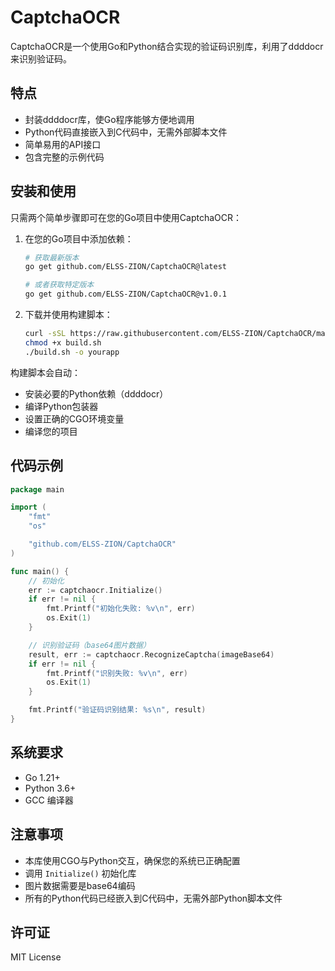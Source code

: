 # CaptchaOCR

CaptchaOCR是一个使用Go和Python结合实现的验证码识别库，利用了ddddocr来识别验证码。

## 特点

- 封装ddddocr库，使Go程序能够方便地调用
- Python代码直接嵌入到C代码中，无需外部脚本文件
- 简单易用的API接口
- 包含完整的示例代码

## 安装和使用

只需两个简单步骤即可在您的Go项目中使用CaptchaOCR：

1. 在您的Go项目中添加依赖：
   ```bash
   # 获取最新版本
   go get github.com/ELSS-ZION/CaptchaOCR@latest
   
   # 或者获取特定版本
   go get github.com/ELSS-ZION/CaptchaOCR@v1.0.1
   ```

2. 下载并使用构建脚本：
   ```bash
   curl -sSL https://raw.githubusercontent.com/ELSS-ZION/CaptchaOCR/main/build.sh -o build.sh
   chmod +x build.sh
   ./build.sh -o yourapp
   ```

构建脚本会自动：
- 安装必要的Python依赖（ddddocr）
- 编译Python包装器
- 设置正确的CGO环境变量
- 编译您的项目

## 代码示例

```go
package main

import (
    "fmt"
    "os"

    "github.com/ELSS-ZION/CaptchaOCR"
)

func main() {
    // 初始化
    err := captchaocr.Initialize()
    if err != nil {
        fmt.Printf("初始化失败: %v\n", err)
        os.Exit(1)
    }

    // 识别验证码（base64图片数据）
    result, err := captchaocr.RecognizeCaptcha(imageBase64)
    if err != nil {
        fmt.Printf("识别失败: %v\n", err)
        os.Exit(1)
    }

    fmt.Printf("验证码识别结果: %s\n", result)
}
```

## 系统要求

- Go 1.21+
- Python 3.6+
- GCC 编译器

## 注意事项

- 本库使用CGO与Python交互，确保您的系统已正确配置
- 调用 `Initialize()` 初始化库
- 图片数据需要是base64编码
- 所有的Python代码已经嵌入到C代码中，无需外部Python脚本文件

## 许可证

MIT License 